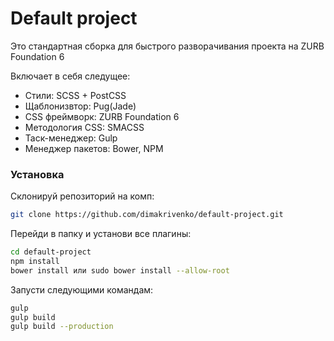 # Default project


Это стандартная сборка для быстрого разворачивания проекта на ZURB Foundation 6

Включает в себя следущее:

- Стили: SCSS + PostCSS
- Щаблонизвтор: Pug(Jade)
- CSS фреймворк: ZURB Foundation 6
- Методология CSS: SMACSS
- Таск-менеджер: Gulp
- Менеджер пакетов: Bower, NPM

### Установка

Склонируй репозиторий на комп:

```bash
git clone https://github.com/dimakrivenko/default-project.git
```

Перейди в папку и установи все плагины:

```bash
cd default-project
npm install
bower install или sudo bower install --allow-root
```

Запусти следующими командам:
```bash 
gulp
gulp build
gulp build --production
``` 


